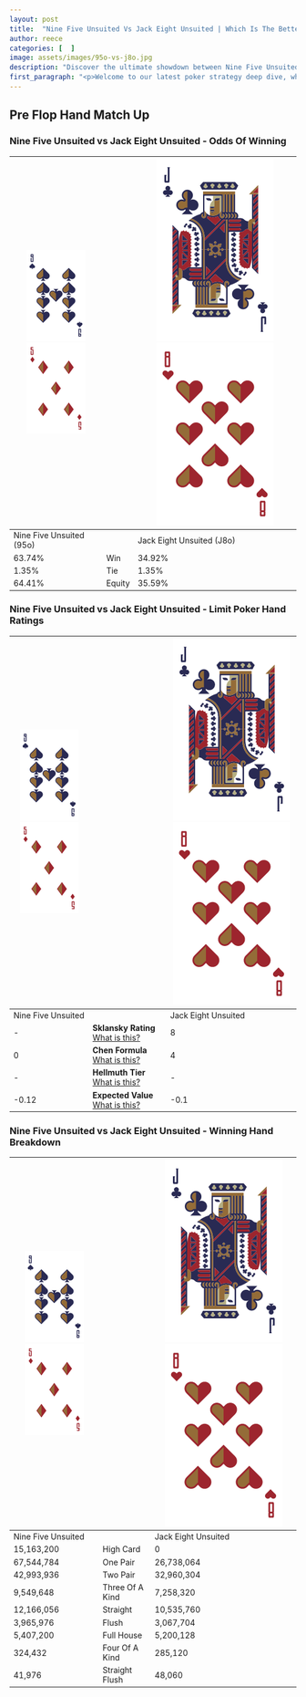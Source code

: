 ```yaml
---
layout: post
title:  "Nine Five Unsuited Vs Jack Eight Unsuited | Which Is The Better Hand In Poker? A Complete Guide"
author: reece
categories: [  ]
image: assets/images/95o-vs-j8o.jpg
description: "Discover the ultimate showdown between Nine Five Unsuited and Jack Eight Unsuited in poker! Uncover the odds, strategies, and scenarios where one hand triumphs over the other. Get ready to up your poker game with this thrilling analysis."
first_paragraph: "<p>Welcome to our latest poker strategy deep dive, where we're pitting two distinct hands against each other in a high-stakes showdown: Nine Five Unsuited vs Jack Eight Unsuited.</p><p>In the dynamic world of poker, every decision counts, and knowing which hand holds the upper hand is key to your success at the table.</p><p>In this article, we'll dissect these two hands, explore the scenarios where one dominates the other, and equip you with the knowledge to make strategic choices that can tip the odds in your favor.</p><p>Get ready to unravel the intriguing dynamics of these poker hands and elevate your game to new heights.</p>"
---
```




[comment]: # (sp0)

## Pre Flop Hand Match Up

<div class="table hand-ratings" markdown="1"> 



### Nine Five Unsuited vs Jack Eight Unsuited - Odds Of Winning


    
| ![image info](assets/images/hand1/9.png) ![image info](assets/images/hand1/5o.png) |  | ![image info](assets/images/hand2/J.png) ![image info](assets/images/hand2/8o.png) |
| -------- | -------- | -------- |
| Nine Five Unsuited (95o) |  | Jack Eight Unsuited (J8o) |
| 63.74% | Win | 34.92% |
| 1.35% | Tie | 1.35% |
| 64.41% | Equity | 35.59% |




[comment]: # (sp1)



### Nine Five Unsuited vs Jack Eight Unsuited - Limit Poker Hand Ratings


    
| ![image info](assets/images/hand1/9.png) ![image info](assets/images/hand1/5o.png) |  | ![image info](assets/images/hand2/J.png) ![image info](assets/images/hand2/8o.png) |
| -------- | -------- | -------- |
| Nine Five Unsuited |  | Jack Eight Unsuited |
| - | **Sklansky Rating** [What is this?](/sklansky-rating-explained) | 8 |
| 0 | **Chen Formula** [What is this?](/chen-formula-explained) | 4 |
| - | **Hellmuth Tier** [What is this?](/Hellmuth-tier-explained) | - |
| -0.12 | **Expected Value** [What is this?](/expected-value-explained) | -0.1 |




[comment]: # (sp2)



### Nine Five Unsuited vs Jack Eight Unsuited - Winning Hand Breakdown


    
| ![image info](assets/images/hand1/9.png) ![image info](assets/images/hand1/5o.png) |  | ![image info](assets/images/hand2/J.png) ![image info](assets/images/hand2/8o.png) |
| -------- | -------- | -------- |
| Nine Five Unsuited |  | Jack Eight Unsuited |
| 15,163,200 | High Card | 0 |
| 67,544,784 | One Pair | 26,738,064 |
| 42,993,936 | Two Pair | 32,960,304 |
| 9,549,648 | Three Of A Kind | 7,258,320 |
| 12,166,056 | Straight | 10,535,760 |
| 3,965,976 | Flush | 3,067,704 |
| 5,407,200 | Full House | 5,200,128 |
| 324,432 | Four Of A Kind | 285,120 |
| 41,976 | Straight Flush | 48,060 |




[comment]: # (sp3)



</div>

[comment]: # (sp4)



[comment]: # (sp5)

